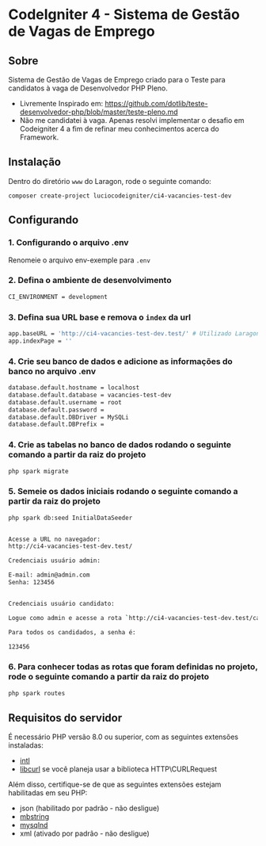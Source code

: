 # CodeIgniter 4 - Sistema de Gestão de Vagas de Emprego


## Sobre
Sistema de Gestão de Vagas de Emprego criado para o Teste para candidatos à vaga de Desenvolvedor PHP Pleno.

- Livremente Inspirado em: https://github.com/dotlib/teste-desenvolvedor-php/blob/master/teste-pleno.md
- Não me candidatei à vaga. Apenas resolvi implementar o desafio em Codeigniter 4 a fim de refinar meu conhecimentos acerca do Framework. 


## Instalação
Dentro do diretório `www` do Laragon, rode o seguinte comando:

`composer create-project luciocodeigniter/ci4-vacancies-test-dev` 


## Configurando


### 1. Configurando o arquivo .env
Renomeie o arquivo env-exemple para `.env`

### 2. Defina o ambiente de desenvolvimento
```sh
CI_ENVIRONMENT = development
```

### 3. Defina sua URL base e remova o `index` da url
```sh
app.baseURL = 'http://ci4-vacancies-test-dev.test/' # Utilizado Laragon que já cria o Virtualhost e adiciona no arquivo de hosts
app.indexPage = ''
```


### 4. Crie seu banco de dados e adicione as informações do banco no arquivo .env
```sh
database.default.hostname = localhost
database.default.database = vacancies-test-dev
database.default.username = root
database.default.password = 
database.default.DBDriver = MySQLi
database.default.DBPrefix =
```

### 4. Crie as tabelas no banco de dados rodando o seguinte comando a partir da raiz do projeto
```sh
php spark migrate
```

### 5. Semeie os dados iniciais rodando o seguinte comando a partir da raiz do projeto
```sh
php spark db:seed InitialDataSeeder


Acesse a URL no navegador:
http://ci4-vacancies-test-dev.test/

Credenciais usuário admin:

E-mail: admin@admin.com
Senha: 123456


Credenciais usuário candidato:

Logue como admin e acesse a rota `http://ci4-vacancies-test-dev.test/candidates` para escolher qualquer e-mail:

Para todos os candidados, a senha é:

123456

```

### 6. Para conhecer todas as rotas que foram definidas no projeto, rode o seguinte comando a partir da raiz do projeto
```sh
php spark routes
```


## Requisitos do servidor

É necessário PHP versão 8.0 ou superior, com as seguintes extensões instaladas:

- [intl](http://php.net/manual/en/intl.requirements.php)
- [libcurl](http://php.net/manual/en/curl.requirements.php) se você planeja usar a biblioteca HTTP\CURLRequest

Além disso, certifique-se de que as seguintes extensões estejam habilitadas em seu PHP:

- json (habilitado por padrão - não desligue)
- [mbstring](http://php.net/manual/en/mbstring.installation.php)
- [mysqlnd](http://php.net/manual/en/mysqlnd.install.php)
- xml (ativado por padrão - não desligue)
